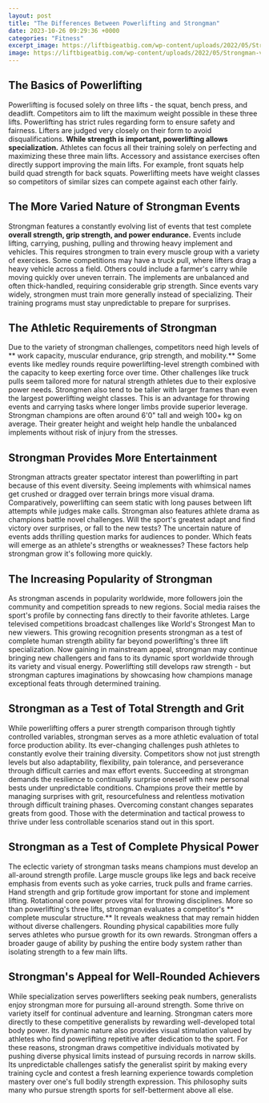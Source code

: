 ```yaml
---
layout: post
title: "The Differences Between Powerlifting and Strongman"
date: 2023-10-26 09:29:36 +0000
categories: "Fitness"
excerpt_image: https://liftbigeatbig.com/wp-content/uploads/2022/05/Strongman-vs-Powerlifting-Difference.jpg
image: https://liftbigeatbig.com/wp-content/uploads/2022/05/Strongman-vs-Powerlifting-Difference.jpg
---
```


## The Basics of Powerlifting 
Powerlifting is focused solely on three lifts - the squat, bench press, and deadlift. Competitors aim to lift the maximum weight possible in these three lifts. Powerlifting has strict rules regarding form to ensure safety and fairness. Lifters are judged very closely on their form to avoid disqualifications. 
**While strength is important, powerlifting allows specialization.** Athletes can focus all their training solely on perfecting and maximizing these three main lifts. Accessory and assistance exercises often directly support improving the main lifts. For example, front squats help build quad strength for back squats. Powerlifting meets have weight classes so competitors of similar sizes can compete against each other fairly.
## The More Varied Nature of Strongman Events
Strongman features a constantly evolving list of events that test complete **overall strength, grip strength, and power endurance.** Events include lifting, carrying, pushing, pulling and throwing heavy implement and vehicles. This requires strongmen to train every muscle group with a variety of exercises.
Some competitions may have a truck pull, where lifters drag a heavy vehicle across a field. Others could include a farmer's carry while moving quickly over uneven terrain. The implements are unbalanced and often thick-handled, requiring considerable grip strength. Since events vary widely, strongmen must train more generally instead of specializing. Their training programs must stay unpredictable to prepare for surprises.
## The Athletic Requirements of Strongman
Due to the variety of strongman challenges, competitors need high levels of ** work capacity, muscular endurance, grip strength, and mobility.** Some events like medley rounds require powerlifting-level strength combined with the capacity to keep exerting force over time. Other challenges like truck pulls seem tailored more for natural strength athletes due to their explosive power needs. 
Strongmen also tend to be taller with larger frames than even the largest powerlifting weight classes. This is an advantage for throwing events and carrying tasks where longer limbs provide superior leverage. Strongman champions are often around 6'0" tall and weigh 100+ kg on average. Their greater height and weight help handle the unbalanced implements without risk of injury from the stresses.
## Strongman Provides More Entertainment 
Strongman attracts greater spectator interest than powerlifting in part because of this event diversity. Seeing implements with whimsical names get crushed or dragged over terrain brings more visual drama. Comparatively, powerlifting can seem static with long pauses between lift attempts while judges make calls. 
Strongman also features athlete drama as champions battle novel challenges. Will the sport's greatest adapt and find victory over surprises, or fall to the new tests? The uncertain nature of events adds thrilling question marks for audiences to ponder. Which feats will emerge as an athlete's strengths or weaknesses? These factors help strongman grow it's following more quickly.
## The Increasing Popularity of Strongman
As strongman ascends in popularity worldwide, more followers join the community and competition spreads to new regions. Social media raises the sport's profile by connecting fans directly to their favorite athletes. Large televised competitions broadcast challenges like World's Strongest Man to new viewers. 
This growing recognition presents strongman as a test of complete human strength ability far beyond powerlifting's three lift specialization. Now gaining in mainstream appeal, strongman may continue bringing new challengers and fans to its dynamic sport worldwide through its variety and visual energy. Powerlifting still develops raw strength - but strongman captures imaginations by showcasing how champions manage exceptional feats through determined training.
## Strongman as a Test of Total Strength and Grit
While powerlifting offers a purer strength comparison through tightly controlled variables, strongman serves as a more athletic evaluation of total force production ability. Its ever-changing challenges push athletes to constantly evolve their training diversity. Competitors show not just strength levels but also adaptability, flexibility, pain tolerance, and perseverance through difficult carries and max effort events.
Succeeding at strongman demands the resilience to continually surprise oneself with new personal bests under unpredictable conditions. Champions prove their mettle by managing surprises with grit, resourcefulness and relentless motivation through difficult training phases. Overcoming constant changes separates greats from good. Those with the determination and tactical prowess to thrive under less controllable scenarios stand out in this sport.
## Strongman as a Test of Complete Physical Power
The eclectic variety of strongman tasks means champions must develop an all-around strength profile. Large muscle groups like legs and back receive emphasis from events such as yoke carries, truck pulls and frame carries. Hand strength and grip fortitude grow important for stone and implement lifting. Rotational core power proves vital for throwing disciplines.
More so than powerlifting's three lifts, strongman evaluates a competitor's ** complete muscular structure.** It reveals weakness that may remain hidden without diverse challengers. Rounding physical capabilities more fully serves athletes who pursue growth for its own rewards. Strongman offers a broader gauge of ability by pushing the entire body system rather than isolating strength to a few main lifts.
## Strongman's Appeal for Well-Rounded Achievers 
While specialization serves powerlifters seeking peak numbers, generalists enjoy strongman more for pursuing all-around strength. Some thrive on variety itself for continual adventure and learning. Strongman caters more directly to these competitive generalists by rewarding well-developed total body power. Its dynamic nature also provides visual stimulation valued by athletes who find powerlifting repetitive after dedication to the sport. 
For these reasons, strongman draws competitive individuals motivated by pushing diverse physical limits instead of pursuing records in narrow skills. Its unpredictable challenges satisfy the generalist spirit by making every training cycle and contest a fresh learning experience towards completion mastery over one's full bodily strength expression. This philosophy suits many who pursue strength sports for self-betterment above all else.